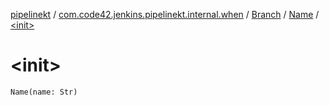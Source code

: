 [pipelinekt](../../../index.md) / [com.code42.jenkins.pipelinekt.internal.when](../../index.md) / [Branch](../index.md) / [Name](index.md) / [&lt;init&gt;](./-init-.md)

# &lt;init&gt;

`Name(name: Str)`